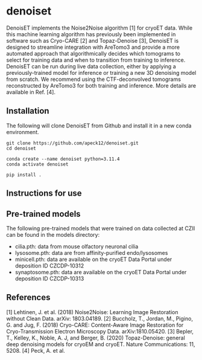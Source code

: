 # denoiset
DenoisET implements the Noise2Noise algorithm [1] for cryoET data. While this machine learning algorithm has previously been implemented in software such as Cryo-CARE [2] and Topaz-Denoise [3], DenoisET is designed to streamline integration with AreTomo3 and provide a more automated approach that algorithmically decides which tomograms to select for training data and when to transition from training to inference. DenoisET can be run during live data collection, either by applying a previously-trained model for inference or training a new 3D denoising model from scratch. We recommend using the CTF-deconvolved tomograms reconstructed by AreTomo3 for both training and inference. More details are available in Ref. [4].

## Installation

The following will clone DenoisET from Github and install it in a new conda environment.
```
git clone https://github.com/apeck12/denoiset.git
cd denoiset

conda create --name denoiset python=3.11.4
conda activate denoiset

pip install .
```

## Instructions for use



## Pre-trained models
The following pre-trained models that were trained on data collected at CZII can be found in the models directory:
- cilia.pth: data from mouse olfactory neuronal cilia
- lysosome.pth: data are from affinity-purified endo/lysosomes
- minicell.pth: data are available on the cryoET Data Portal under deposition ID CZCDP-10312
- synaptosome.pth: data are available on the cryoET Data Portal under deposition ID CZCDP-10313

## References
[1] Lehtinen, J. et al. (2018) Noise2Noise: Learning Image Restoration without Clean Data. arXiv: 1803.04189.
[2] Buccholz, T., Jordan, M., Pigino, G. and Jug, F. (2018) Cryo-CARE: Content-Aware Image Restoration for Cryo-Transmission Electron Microscopy Data. arXiv:1810.05420.
[3] Bepler, T., Kelley, K., Noble, A. J, and Berger, B. (2020) Topaz-Denoise: general deep denoising models for cryoEM and cryoET. Nature Communications: 11, 5208.
[4] Peck, A. et al.

